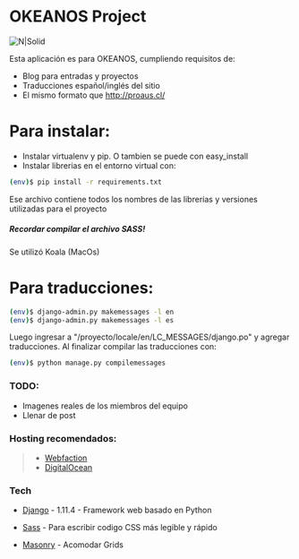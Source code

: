 # OKEANOS Project

![N|Solid](http://tucodigo.cl/static/img/check.jpg)

Esta aplicación es para OKEANOS, cumpliendo requisitos de:

  - Blog para entradas y proyectos
  - Traducciones español/inglés del sitio
  - El mismo formato que http://proaus.cl/

# Para instalar:
- Instalar virtualenv y pip. O tambien se puede con easy_install
- Instalar librerias en el entorno virtual con:
```sh
(env)$ pip install -r requirements.txt
```
Ese archivo contiene todos los nombres de las librerías y versiones utilizadas para el proyecto
##### Recordar compilar el archivo SASS!
Se utilizó Koala (MacOs)
# Para traducciones:
```sh
(env)$ django-admin.py makemessages -l en
(env)$ django-admin.py makemessages -l es
```
Luego ingresar a "/proyecto/locale/en/LC_MESSAGES/django.po" y agregar traducciones. Al finalizar compilar las traducciones con:
```sh
(env)$ python manage.py compilemessages
```


### TODO:
  - Imagenes reales de los miembros del equipo
  - Llenar de post

### Hosting recomendados:
> - [Webfaction]
> - [DigitalOcean]

### Tech

* [Django] - 1.11.4 - Framework web basado en Python
* [Sass] - Para escribir codigo CSS más legible y rápido
* [Masonry] - Acomodar Grids

   [Django]: <https://www.djangoproject.com/>
   [Sass]: <http://sass-lang.com/>
   [Masonry]: <https://masonry.desandro.com/>
   [Webfaction]: <https://www.webfaction.com/>
   [DigitalOcean]: <https://www.digitalocean.com>
   [git-repo-url]: <https://github.com/user0able/okeanos.git>
   [node.js]: <http://nodejs.org>
   [jQuery]: <http://jquery.com>
   [express]: <http://expressjs.com>
   [AngularJS]: <http://angularjs.org>
   [Gulp]: <http://gulpjs.com>
